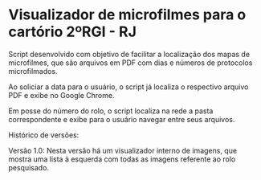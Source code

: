 # Visualizador de microfilmes para o cartório 2ºRGI - RJ

Script desenvolvido com objetivo de facilitar a localização dos mapas de microfilmes, que são arquivos em PDF com dias e números de protocolos microfilmados.


Ao soliciar a data para o usuário, o script já localiza o respectivo arquivo PDF e exibe no Google Chrome.

Em posse do número do rolo, o script localiza na rede a pasta correspondente e exibe para o usuário navegar entre seus arquivos.

Histórico de versões:

Versão 1.0:
Nesta versão há um visualizador interno de imagens, que mostra uma lista à esquerda com todas as imagens referente ao rolo pesquisado.

